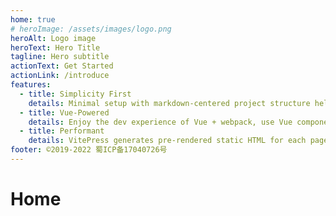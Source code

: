 ```yaml
---
home: true
# heroImage: /assets/images/logo.png
heroAlt: Logo image
heroText: Hero Title
tagline: Hero subtitle
actionText: Get Started
actionLink: /introduce
features:
  - title: Simplicity First
    details: Minimal setup with markdown-centered project structure helps you focus on writing.
  - title: Vue-Powered
    details: Enjoy the dev experience of Vue + webpack, use Vue components in markdown, and develop custom themes with Vue.
  - title: Performant
    details: VitePress generates pre-rendered static HTML for each page, and runs as an SPA once a page is loaded.
footer: ©2019-2022 蜀ICP备17040726号
---
```



# Home